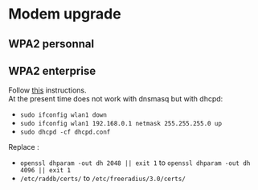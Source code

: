 # Modem upgrade

## WPA2 personnal

## WPA2 enterprise
Follow [this](https://www.bordergate.co.uk/wpa2-enteprise-access-point-with-linux/) instructions. <br>
At the present time does not work with dnsmasq but with dhcpd:
- `sudo ifconfig wlan1 down`
- `sudo ifconfig wlan1 192.168.0.1 netmask 255.255.255.0 up`
- `sudo dhcpd -cf dhcpd.conf`

Replace :
- `openssl dhparam -out dh 2048 || exit 1` to `openssl dhparam -out dh 4096 || exit 1`
- `/etc/raddb/certs/` to `/etc/freeradius/3.0/certs/`